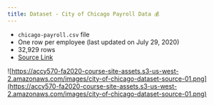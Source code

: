 ```yaml
---
title: Dataset - City of Chicago Payroll Data 💰
---
```


- `chicago-payroll.csv` file
- One row per employee (last updated on July 29, 2020)
- 32,929 rows
- [Source Link](https://data.cityofchicago.org/Administration-Finance/Current-Employee-Names-Salaries-and-Position-Title/xzkq-xp2w)

![https://accy570-fa2020-course-site-assets.s3-us-west-2.amazonaws.com/images/city-of-chicago-dataset-source-01.png](https://accy570-fa2020-course-site-assets.s3-us-west-2.amazonaws.com/images/city-of-chicago-dataset-source-01.png)
